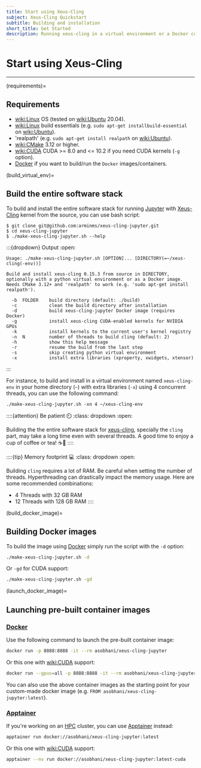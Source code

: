 ```yaml
---
title: Start using Xeus-Cling
subject: Xeus-Cling Quickstart
subtitle: Building and installation
short_title: Get Started
description: Running xeus-cling in a virtual environment or a Docker container.
---
```


# Start using Xeus-Cling

---

(requirements)=
## Requirements

- <wiki:Linux> OS (tested on <wiki:Ubuntu> 20.04).
- <wiki:Linux> build essentials (e.g. `sudo apt-get installbuild-essential` on <wiki:Ubuntu>).
- 'realpath' (e.g. `sudo apt-get install realpath` on <wiki:Ubuntu>).
- <wiki:CMake> 3.12 or higher.
- <wiki:CUDA> CUDA >= 8.0 and <= 10.2 if you need CUDA kernels (`-g` option).
- [Docker](wiki:Docker_(software)) if you want to build/run the `Docker` images/containers.

(build_virtual_env)=
## Build the entire software stack

To build and install the entire software stack for running [Jupyter](wiki:Project_Jupyter) with [Xeus-Cling](xref:xeus-cling) kernel from the source, you can use [](https://github.com/arminms/xeus-cling-jupyter/blob/main/make-xeus-cling-jupyter.sh#L24-L46) bash script:

``` shell
$ git clone git@github.com:arminms/xeus-cling-jupyter.git
$ cd xeus-cling-jupyter
$ ./make-xeus-cling-jupyter.sh --help
```

:::{dropdown} Output
:open:

```
Usage: ./make-xeus-cling-jupyter.sh [OPTION]... [DIRECTORY(=~/xeus-cling(-env))]

Build and install xeus-cling 0.15.3 from source in DIRECTORY, optionally with a python virtual environment or as a Docker image.
Needs CMake 3.12+ and 'realpath' to work (e.g. 'sudo apt-get install realpath').

  -b  FOLDER    build directory (default: ./build)
  -c            clean the build directory after installation
  -d            build xeus-cling-jupyter Docker image (requires Docker)
  -g            install xeus-cling CUDA-enabled kernels for NVIDIA GPUs
  -k            install kernels to the current user's kernel registry
  -n  N         number of threads to build cling (default: 2)
  -h            show this help message
  -r            resume the build from the last step
  -s            skip creating python virtual environment
  -x            install extra libraries (xproperty, xwidgets, xtensor)
```
:::

For instance, to build and install in a virtual environment named `xeus-cling-env` in your home directory (`~`) with extra libraries (`-x`) using 4 concurrent threads, you can use the following command:

``` shell
./make-xeus-cling-jupyter.sh -xn 4 ~/xeus-cling-env
```

::::{attention} Be patient ⏲️
:class: dropdown
:open:

Building the the entire software stack for [xeus-cling](xref:xeus-cling), specially the `cling` part, may take a long time even with several threads. A good time to enjoy a cup of coffee or tea! ☕🍵
::::

::::{tip} Memory footprint 💻
:class: dropdown
:open:

Building `cling` requires a lot of RAM. Be careful when setting the number of threads. Hyperthreading can drastically impact the memory usage. Here are some recommended combinations:
- 4 Threads with 32 GB RAM
- 12 Threads with 128 GB RAM
::::

(build_docker_image)=
## Building Docker images

To build the image using [Docker](wiki:Docker_(software)) simply run the script with the `-d` option:
```bash
./make-xeus-cling-jupyter.sh -d
```
Or `-gd` for CUDA support:
```bash
./make-xeus-cling-jupyter.sh -gd
```

(launch_docker_image)=
## Launching pre-built container images

### [Docker](wiki:Docker_(software))

Use the following command to launch the pre-built container image:
```bash
docker run -p 8888:8888 -it --rm asobhani/xeus-cling-jupyter
```
Or this one with <wiki:CUDA> support:
```bash
docker run --gpus=all -p 8888:8888 -it --rm asobhani/xeus-cling-jupyter:latest-cuda
```

You can also use the above container images as the starting point for your custom-made docker image (e.g. `FROM asobhani/xeus-cling-jupyter:latest`).

### [Apptainer](wiki:Singularity_(software))

If you're working on an [HPC](wiki:High-performance_computing) cluster, you can use [Apptainer](wiki:Singularity_(software)) instead:

```bash
apptainer run docker://asobhani/xeus-cling-jupyter:latest
```
Or this one with <wiki:CUDA> support:

```bash
apptainer --nv run docker://asobhani/xeus-cling-jupyter:latest-cuda
```
